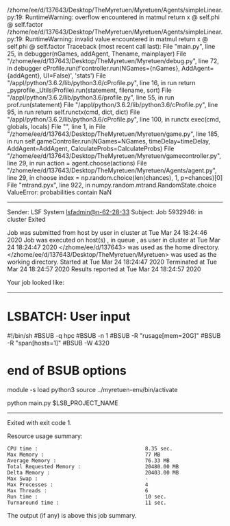 /zhome/ee/d/137643/Desktop/TheMyretuen/Myretuen/Agents/simpleLinear.py:19: RuntimeWarning: overflow encountered in matmul
  return x @ self.phi @ self.factor
/zhome/ee/d/137643/Desktop/TheMyretuen/Myretuen/Agents/simpleLinear.py:19: RuntimeWarning: invalid value encountered in matmul
  return x @ self.phi @ self.factor
Traceback (most recent call last):
  File "main.py", line 25, in <module>
    debugger(nGames, addAgent, Thename, mainplayer)
  File "/zhome/ee/d/137643/Desktop/TheMyretuen/Myretuen/debug.py", line 72, in debugger
    cProfile.run(f'controller.run(NGames={nGames}, AddAgent={addAgent}, UI=False)', 'stats')
  File "/appl/python/3.6.2/lib/python3.6/cProfile.py", line 16, in run
    return _pyprofile._Utils(Profile).run(statement, filename, sort)
  File "/appl/python/3.6.2/lib/python3.6/profile.py", line 55, in run
    prof.run(statement)
  File "/appl/python/3.6.2/lib/python3.6/cProfile.py", line 95, in run
    return self.runctx(cmd, dict, dict)
  File "/appl/python/3.6.2/lib/python3.6/cProfile.py", line 100, in runctx
    exec(cmd, globals, locals)
  File "<string>", line 1, in <module>
  File "/zhome/ee/d/137643/Desktop/TheMyretuen/Myretuen/game.py", line 185, in run
    self.gameController.run(NGames=NGames, timeDelay=timeDelay, AddAgent=AddAgent, CalculateProbs=CalculateProbs)
  File "/zhome/ee/d/137643/Desktop/TheMyretuen/Myretuen/gamecontroller.py", line 29, in run
    action = agent.choose(actions)
  File "/zhome/ee/d/137643/Desktop/TheMyretuen/Myretuen/Agents/agent.py", line 29, in choose
    index = np.random.choice(len(chances), 1, p=chances)[0]
  File "mtrand.pyx", line 922, in numpy.random.mtrand.RandomState.choice
ValueError: probabilities contain NaN

------------------------------------------------------------
Sender: LSF System <lsfadmin@n-62-28-33>
Subject: Job 5932946: <SimpleLinear8Test-13> in cluster <dcc> Exited

Job <SimpleLinear8Test-13> was submitted from host <n-62-30-5> by user <s183905> in cluster <dcc> at Tue Mar 24 18:24:46 2020
Job was executed on host(s) <n-62-28-33>, in queue <hpc>, as user <s183905> in cluster <dcc> at Tue Mar 24 18:24:47 2020
</zhome/ee/d/137643> was used as the home directory.
</zhome/ee/d/137643/Desktop/TheMyretuen/Myretuen> was used as the working directory.
Started at Tue Mar 24 18:24:47 2020
Terminated at Tue Mar 24 18:24:57 2020
Results reported at Tue Mar 24 18:24:57 2020

Your job looked like:

------------------------------------------------------------
# LSBATCH: User input
#!/bin/sh
#BSUB -q hpc
#BSUB -n 1
#BSUB -R "rusage[mem=20G]"
#BSUB -R "span[hosts=1]"
#BSUB -W 4320
# end of BSUB options

module -s load python3
source ../myretuen-env/bin/activate

python main.py $LSB_PROJECT_NAME


------------------------------------------------------------

Exited with exit code 1.

Resource usage summary:

    CPU time :                                   8.35 sec.
    Max Memory :                                 77 MB
    Average Memory :                             76.33 MB
    Total Requested Memory :                     20480.00 MB
    Delta Memory :                               20403.00 MB
    Max Swap :                                   -
    Max Processes :                              4
    Max Threads :                                6
    Run time :                                   10 sec.
    Turnaround time :                            11 sec.

The output (if any) is above this job summary.

